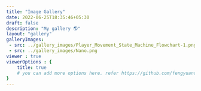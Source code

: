 ```yaml
---
title: "Image Gallery"
date: 2022-06-25T18:35:46+05:30
draft: false
description: "My gallery 🌎"
layout: "gallery"
galleryImages:
 - src: ../gallery_images/Player_Movement_State_Machine_Flowchart-1.png
 - src: ../gallery_images/Nano.png
viewer : true
viewerOptions : {
    title: true
    # you can add more options here. refer https://github.com/fengyuanchen/viewerjs?tab=readme-ov-file#options
}
---
```

